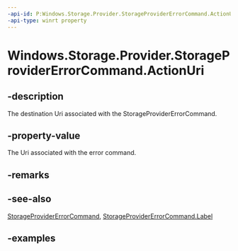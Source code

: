 ```yaml
---
-api-id: P:Windows.Storage.Provider.StorageProviderErrorCommand.ActionUri
-api-type: winrt property
---
```


# Windows.Storage.Provider.StorageProviderErrorCommand.ActionUri

<!--
public System.Uri ActionUri { get; }
-->


## -description
The destination Uri associated with the StorageProviderErrorCommand.

## -property-value
The Uri associated with the error command.

## -remarks

## -see-also
[StorageProviderErrorCommand](storageprovidererrorcommand.md), [StorageProviderErrorCommand.Label](storageprovidererrorcommand_label.md)

## -examples
